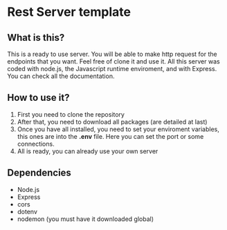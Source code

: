 # Rest Server template

## What is this? 

This is a ready to use server. You will be able to make http request for the endpoints that you want. Feel free of clone it and use it. All this server was coded with node.js, the Javascript runtime enviroment, and with Express. You can check all the documentation. 

## How to use it? 

1. First you need to clone the repository
2. After that, you need to download all packages (are detailed at last)
3. Once you have all installed, you need to set your enviroment variables, this ones are
into the **.env** file. Here you can set the port or some connections. 
4. All is ready, you can already use your own server 

## Dependencies 

- Node.js 
- Express
- cors
- dotenv
- nodemon (you must have it downloaded global)